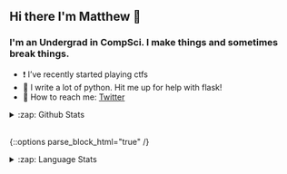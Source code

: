 ## Hi there I'm Matthew 👋

### I'm an Undergrad in CompSci. I make things and sometimes break things.
- ❗️ I’ve recently started playing ctfs
- 🐍 I write a lot of python. Hit me up for help with flask!
- 💬 How to reach me: [Twitter]

<details markdown="1">
  <summary>:zap: Github Stats</summary>
  <img align="left" alt="codeSTACKr's Github Stats" src="https://github-readme-stats.vercel.app/api?username=MHogg66&show_icons=true&hide_border=true&count_private=true" />
</details>

</br>

{::options parse_block_html="true" /}
<details>
  <summary>:zap: Language Stats</summary>
[![Top Langs](https://github-readme-stats.vercel.app/api/top-langs/?username=MHogg66)](https://github.com/anuraghazra/github-readme-stats)
</details>


</br>

[twitter]: https://twitter.com/gg41414141